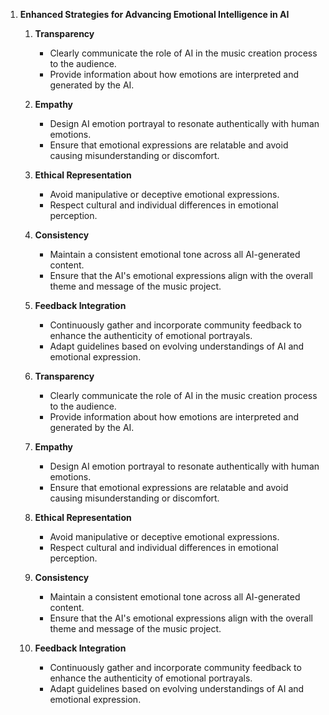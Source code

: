 1. **Enhanced Strategies for Advancing Emotional Intelligence in AI**
   
   1. **Transparency**
      - Clearly communicate the role of AI in the music creation process to the audience.
      - Provide information about how emotions are interpreted and generated by the AI.

   2. **Empathy**
      - Design AI emotion portrayal to resonate authentically with human emotions.
      - Ensure that emotional expressions are relatable and avoid causing misunderstanding or discomfort.

   3. **Ethical Representation**
      - Avoid manipulative or deceptive emotional expressions.
      - Respect cultural and individual differences in emotional perception.

   4. **Consistency**
      - Maintain a consistent emotional tone across all AI-generated content.
      - Ensure that the AI's emotional expressions align with the overall theme and message of the music project.

   5. **Feedback Integration**
      - Continuously gather and incorporate community feedback to enhance the authenticity of emotional portrayals.
      - Adapt guidelines based on evolving understandings of AI and emotional expression.

   1. **Transparency**
      - Clearly communicate the role of AI in the music creation process to the audience.
      - Provide information about how emotions are interpreted and generated by the AI.

   2. **Empathy**
      - Design AI emotion portrayal to resonate authentically with human emotions.
      - Ensure that emotional expressions are relatable and avoid causing misunderstanding or discomfort.

   3. **Ethical Representation**
      - Avoid manipulative or deceptive emotional expressions.
      - Respect cultural and individual differences in emotional perception.

   4. **Consistency**
      - Maintain a consistent emotional tone across all AI-generated content.
      - Ensure that the AI's emotional expressions align with the overall theme and message of the music project.

   5. **Feedback Integration**
      - Continuously gather and incorporate community feedback to enhance the authenticity of emotional portrayals.
      - Adapt guidelines based on evolving understandings of AI and emotional expression.